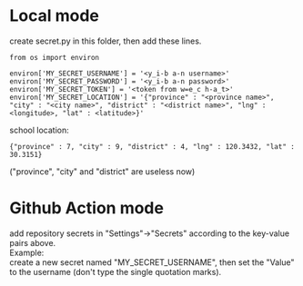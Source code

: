 # Local mode

create secret.py in this folder, then add these lines.

```
from os import environ

environ['MY_SECRET_USERNAME'] = '<y_i-b a-n username>'
environ['MY_SECRET_PASSWORD'] = '<y_i-b a-n password>'
environ['MY_SECRET_TOKEN'] = '<token from w=e_c h-a_t>'
environ['MY_SECRET_LOCATION'] = '{"province" : "<province name>", "city" : "<city name>", "district" : "<district name>", "lng" : <longitude>, "lat" : <latitude>}'
```
school location:

```
{"province" : 7, "city" : 9, "district" : 4, "lng" : 120.3432, "lat" : 30.3151}
```
("province", "city" and "district" are useless now)
# Github Action mode

add repository secrets in "Settings"->"Secrets" according to the key-value pairs above.  
Example:  
create a new secret named "MY_SECRET_USERNAME", then set the "Value" to the username (don't type the single quotation marks).